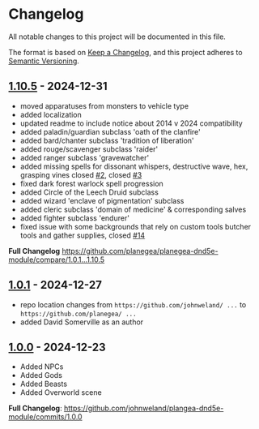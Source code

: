 # Changelog

All notable changes to this project will be documented in this file.

The format is based on [Keep a Changelog](https://keepachangelog.com/en/1.0.0/),
and this project adheres to [Semantic Versioning](https://semver.org/spec/v2.0.0.html).

## [1.10.5](https://github.com/planegea/planegea-dnd5e-module/releases/tag/1.10.5) - 2024-12-31
- moved apparatuses from monsters to vehicle type
- added localization
- updated readme to include notice about 2014 v 2024 compatibility
- added paladin/guardian subclass 'oath of the clanfire'
- added bard/chanter subclass 'tradition of liberation'
- added rouge/scavenger subclass 'raider'
- added ranger subclass 'gravewatcher'
- added missing spells for dissonant whispers, destructive wave, hex, grasping vines closed [#2](https://github.com/planegea/planegea-dnd5e-module/issues/2), closed [#3](https://github.com/planegea/planegea-dnd5e-module/issues/3)
- fixed dark forest warlock spell progression
- added Circle of the Leech Druid subclass
- added wizard 'enclave of pigmentation' subclass
- added cleric subclass 'domain of medicine' & corresponding salves
- added fighter subclass 'endurer'
- fixed issue with some backgrounds that rely on custom tools butcher tools and gather supplies, closed [#14](https://github.com/planegea/planegea-dnd5e-module/issues/14)

**Full Changelog** https://github.com/planegea/planegea-dnd5e-module/compare/1.0.1...1.10.5


## [1.0.1](https://github.com/planegea/planegea-dnd5e-module/releases/tag/1.0.1) - 2024-12-27
- repo location changes from `https://github.com/johnweland/ ...` to `https://github.com/planegea/ ...`
- added David Somerville as an author


## [1.0.0](https://github.com/planegea/planegea-dnd5e-module/releases/tag/1.0.0) - 2024-12-23
- Added NPCs
- Added Gods
- Added Beasts
- Added Overworld scene

**Full Changelog**: https://github.com/johnweland/plangea-dnd5e-module/commits/1.0.0
